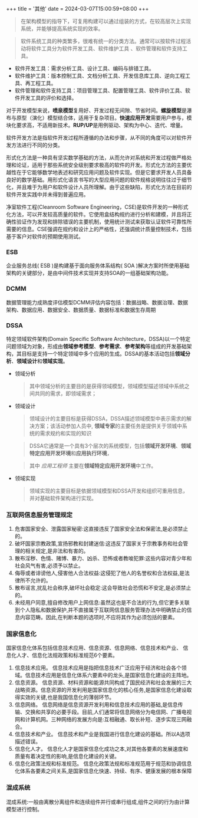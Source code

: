 +++
title = '其他'
date = 2024-03-07T15:00:59+08:00
+++

> 在架构模型的指导下，可复用构建可以通过组装的方式，在较高层次上实现系统，并能够提高系统实现的效率。

> 软件系统工具的种类繁多，很难有统一的分类方法。通常可以按软件过程活动将软件工具分为软件开发工具、软件维护工具 、软件管理和软件支持工具。

- 软件开发工具：需求分析工具、设计工具、编码与排错工具。
- 软件维护工具：版本控制工具、文档分析工具、开发信息库工具、逆向工程工具、再工程工具。
- 软件管理和软件支持工具：项目管理工具、配置管理工具、软件评价工具、软件开发工具的评价和选择。




对于开发模型来说，**喷泉模型**复用好、开发过程无间隙、节省时间。**螺旋模型**是瀑布与原型（演化）模型结合体，适用于复杂项目。**快速应用开发**需要用户参与，模块化要求高，不适用新技术。**RUP/UP**是用例驱动、架构为中心、迭代、增量。




软件开发方法是指软件开发过程所遵循的办法和步骤，从不同的角度可以对软件开发方法进行不同的分类。

形式化方法是一种具有坚实数学基础的方法，从而允许对系统和开发过程做严格处理和论证，适用于那些系统安全级别要求极高的软件的开发。形式化方法的主要优越性在于它能够数学地表述和研究应用问题及软件实现。但是它要求开发人员具备良好的数学基础。用形式化语言书写的大型应用问题的软件规格说明往往过于细节化，并且难于为用户和软件设计人员所理解。由于这些缺陷，形式化方法在目前的软件开发实践中并未得到普遍应用。

净室软件工程(Cleanroom Software Engineering，CSE)是软件开发的一种形式化方法，可以开发较高质量的软件。它使用盒结构规约进行分析和建模，并且将正确性验证作为发现和排除错误的主要机制，使用统计测试来获取认证软件可靠性所需要的信息。CSE强调在规约和设计上的严格性，还强调统计质量控制技术，包括基于客户对软件的预期使用测试。

### ESB
企业服务总线( ESB )是构建基于面向服务体系结构( SOA )解决方案时所使用基础架构的关键部分，是由中间件技术实现并支持SOA的一组基础架构功能。

### DCMM
数据管理能力成熟度评估模型DCMM评估内容包括：数据战略、数据治理、数据架构、数据应用、数据安全、数据质量、数据标准和数据生存周期

### DSSA
特定领域软件架构(Domain Specific Software Architecture，DSSA)以一个特定问题领域为对象，形成由**领域参考模型**、**参考需求**、**参考架构**等组成的开发基础架构，其目标是支持一个特定领域中多个应用的生成。DSSA的基本活动包括**领域分析**、**领域设计**和**领域实现**。

- 领域分析
    > 其中领域分析的主要目的是获得领域模型，领域模型描述领域中系统之间共同的需求，即领域需求；

- 领域设计
    > 领域设计的主要目标是获得DSSA，DSSA描述领域模型中表示需求的解决方案；该活动参加人员中, **领域专家**的主要任务是提供关于领城中系统的需求规约和实现的知识

    > DSSA它通常是一个具有3个层次的系统模型，包括**领域开发环境**、**领域特定应用开发环境**和**应用执行环境**，
    
    > 其中 _应用工程师_ 主要在**领域特定应用开发环境**中工作。

- 领域实现
    > 领域实现的主要目标是依据领域模型和DSSA开发和组织可重用信息，并对基础软件架构进行实现。


### 互联网信息服务管理规定
1. 危害国家安全、泄露国家秘密:这直接违反了国家安全法和保密法,是必须禁止的。
2. 破坏国家宗教政策,宣扬邪教和封建迷信:这违反了国家关于宗教事务和社会管理的相关规定,是非法和有害的。
3. 散布淫秽、色情、赌博、暴力、凶杀、恐怖或者教唆犯罪:这些内容对青少年和社会风气有害,必须予以禁止。
4. 侮辱或者诽谤他人,侵害他人合法权益:这侵犯了他人的名誉权和合法权益,是法律所不允许的。
5. 散布谣言,扰乱社会秩序,破坏社会稳定:这会导致社会恐慌和不安定,是必须禁止的。
6. 未经用户同意,擅自修改用户上网信息:虽然这也是不合法的行为,但它更多关联到个人隐私和数据保护,并不直接属于互联网信息服务管理办法中明确禁止的信息内容范畴。因此,在判断本题的选项时,不应将其作为必须包括的要素。


### 国家信息化
国家信息化体系包括信息技术应用、信息资源、信息网络、信息技术和产业、
信息化人才、信息化法规政策和标准规范6个要素。
1. 信息技术应用。
信息技术应用是指把信息技术广泛应用于经济和社会各个领域。信息技术应用是信息化体系六要素中的龙头,是国家信息化建设的主阵地。
2. 信息资源。
信息资源、材料资源和能源共同构成了国民经济和社会发展的三大战略资源。信息资源的开发利用是国家信息化的核心任务,是国家信息化建设取得实效的关键,也是我国信息化的薄弱环节。
3. 信息网络。
信息网络是信息资源开发利用和信息技术应用的基础,是信息传输、交换和共享的必要手段。目前,人们通常将信息网络分为电信网、广播电视网和计算机网。三种网络的发展方向是:互相融通、取长补短、逐步实现三网融合。
4. 信息技术和产业。
信息技术和产业是我国进行信息化建设的基础。所以A选项描述错误。
5. 信息化人才。
信息化人才是国家信息化成功之本,对其他各要素的发展速度和质量有着决定性的影响,是信息化建设的关键。
6. 信息化政策法规和标准规范。
信息化政策法规和标准规范用于规范和协调信息化体系各要素之间关系,是国家信息化快速、持续、有序、健康发展的根本保障


### 混成系统
混成系统:一般由离散分离组件和连续组件并行或串行组成,组件之间的行为由计算模型进行控制。